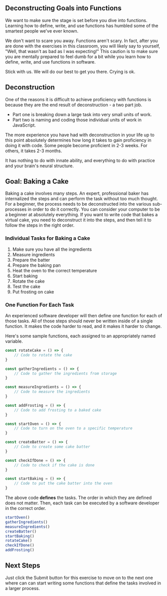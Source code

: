 ## Deconstructing Goals into Functions

We want to make sure the stage is set before you dive into functions. Learning how to define, write, and use functions has humbled some of the smartest people we've ever known. 

We don't want to scare you away. Functions aren't scary. In fact, after you are done with the exercises in this classroom, you will likely say to yourself, "Well, that wasn't as bad as I was expecting!" This caution is to make sure you are mentally prepared to feel dumb for a bit while you learn how to define, write, and use functions in software.

Stick with us. We will do our best to get you there. Crying is ok.

## Deconstruction

One of the reasons it is difficult to achieve proficiency with functions is because they are the end result of deconstruction - a two part job. 

* Part one is breaking down a large task into very small units of work.
* Part two is naming and coding those individual units of work in JavaScript.

The more experience you have had with deconstruction in your life up to this point absolutely determines how long it takes to gain proficiency in doing it with code. Some people become proficient in 2-3 weeks. For others, it takes 2-3 months.

It has nothing to do with innate ability, and everything to do with practice and your brain's neural structure. 

## Goal: Baking a Cake

Baking a cake involves many steps. An expert, professional baker has internalized the steps and can perform the task without too much thought. For a beginner, the process needs to be deconstructed into the various sub-processes in order to do it correctly. You can consider your computer to be a beginner at absolutely everything. If you want to write code that bakes a virtual cake, you need to deconstruct it into the steps, and then tell it to follow the steps in the right order.

### Individual Tasks for Baking a Cake

1. Make sure you have all the ingredients
2. Measure ingredients
3. Prepare the batter
4. Prepare the baking pan
5. Heat the oven to the correct temperature
6. Start baking
7. Rotate the cake
8. Test the cake 
9. Put frosting on cake 

### One Function For Each Task

An experienced software developer will then define one function for each of those tasks. All of those steps should never be written inside of a single function. It makes the code harder to read, and it makes it harder to change.

Here's some sample functions, each assigned to an appropriately named variable.

```js
const rotateCake = () => {
	// Code to rotate the cake
}

const gatherIngredients = () => {
	// Code to gather the ingredients from storage
}

const measureIngredients = () => {
	// Code to measure the ingredients
}

const addFrosting = () => {
	// Code to add frosting to a baked cake
}

const startOven = () => {
	// Code to turn on the oven to a specific temperature
}

const createBatter = () => {
	// Code to create some cake batter
}

const checkIfDone = () => {
	// Code to check if the cake is done
}

const startBaking = () => {
	// Code to put the cake batter into the oven
}
```

The above code **defines** the tasks. The order in which they are defined does not matter. Then, each task can be executed by a software developer in the correct order.

```js
startOven()
gatherIngredients()
measureIngredients()
createBatter()
startBaking()
rotateCake()
checkIfDone()
addFrosting()
```

## Next Steps

Just click the Submit button for this exercise to move on to the next one where can can start writing some functions that define the tasks involved in a larger process.










